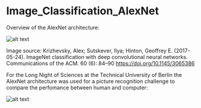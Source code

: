 # Image_Classification_AlexNet

Overview of the AlexNet architecture:

![alt text](https://github.com/jkrn/Image_Recognition_AlexNet/blob/main/poster/AlexNet.png?raw=true)

Image source:
Krizhevsky, Alex; Sutskever, Ilya; Hinton, Geoffrey E. (2017-05-24). ImageNet classification with deep convolutional neural networks. Communications of the ACM. 60 (6): 84–90
https://doi.org/10.1145/3065386



For the Long Night of Sciences at the Technical University of Berlin the AlexNet architecture was used for a picture recognition challenge to compare the perfomance between human and computer:

![alt text](https://github.com/jkrn/Image_Recognition_AlexNet/blob/main/poster/poster.png?raw=true)
